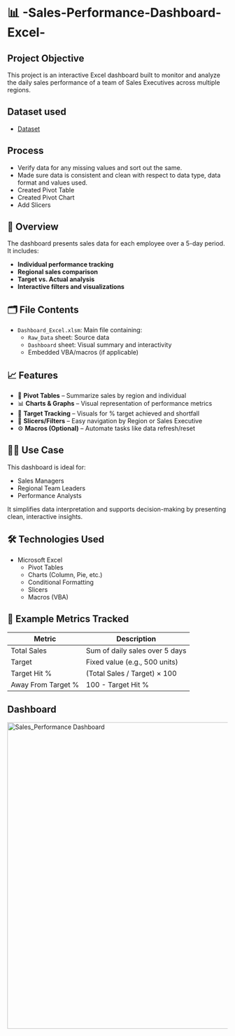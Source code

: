 # 📊 -Sales-Performance-Dashboard-Excel-
## Project Objective
This project is an interactive Excel dashboard built to monitor and analyze the daily sales performance of a team of Sales Executives across multiple regions.

## Dataset used
- <a href="https://github.com/amolghodake1714/-Sales-Performance-Dashboard-Excel-/blob/main/Sales_Performance.xlsx">Dataset</a>

## Process
- Verify data for any missing values and sort out the same.
- Made sure data is consistent and clean with respect to data type, data format and values used.
- Created Pivot Table
- Created Pivot Chart
- Add Slicers


## 📁 Overview

The dashboard presents sales data for each employee over a 5-day period. It includes:

- **Individual performance tracking**
- **Regional sales comparison**
- **Target vs. Actual analysis**
- **Interactive filters and visualizations**


## 🗂️ File Contents

- `Dashboard_Excel.xlsm`: Main file containing:
  - `Raw_Data` sheet: Source data
  - `Dashboard` sheet: Visual summary and interactivity
  - Embedded VBA/macros (if applicable)


## 📈 Features

- 📌 **Pivot Tables** – Summarize sales by region and individual
- 📊 **Charts & Graphs** – Visual representation of performance metrics
- 🎯 **Target Tracking** – Visuals for % target achieved and shortfall
- 🧩 **Slicers/Filters** – Easy navigation by Region or Sales Executive
- ⚙️ **Macros (Optional)** – Automate tasks like data refresh/reset



## 🧑‍💼 Use Case

This dashboard is ideal for:

- Sales Managers
- Regional Team Leaders
- Performance Analysts

It simplifies data interpretation and supports decision-making by presenting clean, interactive insights.


## 🛠️ Technologies Used

- Microsoft Excel
  - Pivot Tables
  - Charts (Column, Pie, etc.)
  - Conditional Formatting
  - Slicers
  - Macros (VBA)



## 📌 Example Metrics Tracked

| Metric             | Description                              |
|--------------------|------------------------------------------|
| Total Sales        | Sum of daily sales over 5 days           |
| Target             | Fixed value (e.g., 500 units)            |
| Target Hit %       | (Total Sales / Target) × 100             |
| Away From Target % | 100 - Target Hit %                       |



## Dashboard 
<img width="701" alt="Sales_Performance Dashboard" src="https://github.com/user-attachments/assets/bb8a0779-fc69-4b50-9dfc-b083d55f9f23" />
